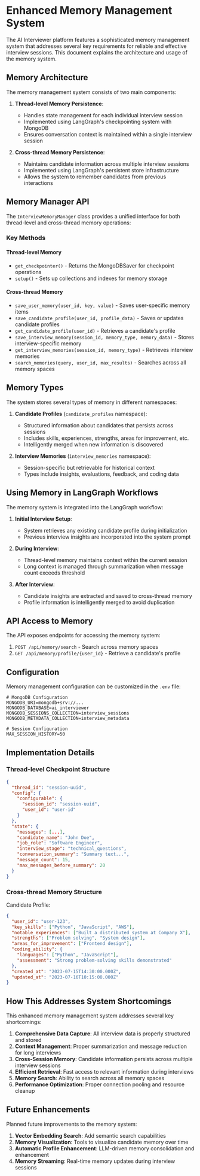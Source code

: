 # Enhanced Memory Management System

The AI Interviewer platform features a sophisticated memory management system that addresses several key requirements for reliable and effective interview sessions. This document explains the architecture and usage of the memory system.

## Memory Architecture

The memory management system consists of two main components:

1. **Thread-level Memory Persistence**: 
   - Handles state management for each individual interview session
   - Implemented using LangGraph's checkpointing system with MongoDB
   - Ensures conversation context is maintained within a single interview session

2. **Cross-thread Memory Persistence**:
   - Maintains candidate information across multiple interview sessions
   - Implemented using LangGraph's persistent store infrastructure
   - Allows the system to remember candidates from previous interactions

## Memory Manager API

The `InterviewMemoryManager` class provides a unified interface for both thread-level and cross-thread memory operations:

### Key Methods

#### Thread-level Memory

- `get_checkpointer()` - Returns the MongoDBSaver for checkpoint operations
- `setup()` - Sets up collections and indexes for memory storage

#### Cross-thread Memory

- `save_user_memory(user_id, key, value)` - Saves user-specific memory items
- `save_candidate_profile(user_id, profile_data)` - Saves or updates candidate profiles
- `get_candidate_profile(user_id)` - Retrieves a candidate's profile
- `save_interview_memory(session_id, memory_type, memory_data)` - Stores interview-specific memory
- `get_interview_memories(session_id, memory_type)` - Retrieves interview memories
- `search_memories(query, user_id, max_results)` - Searches across all memory spaces

## Memory Types

The system stores several types of memory in different namespaces:

1. **Candidate Profiles** (`candidate_profiles` namespace):
   - Structured information about candidates that persists across sessions
   - Includes skills, experiences, strengths, areas for improvement, etc.
   - Intelligently merged when new information is discovered

2. **Interview Memories** (`interview_memories` namespace):
   - Session-specific but retrievable for historical context
   - Types include insights, evaluations, feedback, and coding data

## Using Memory in LangGraph Workflows

The memory system is integrated into the LangGraph workflow:

1. **Initial Interview Setup**:
   - System retrieves any existing candidate profile during initialization
   - Previous interview insights are incorporated into the system prompt

2. **During Interview**:
   - Thread-level memory maintains context within the current session
   - Long context is managed through summarization when message count exceeds threshold

3. **After Interview**:
   - Candidate insights are extracted and saved to cross-thread memory
   - Profile information is intelligently merged to avoid duplication

## API Access to Memory

The API exposes endpoints for accessing the memory system:

1. `POST /api/memory/search` - Search across memory spaces
2. `GET /api/memory/profile/{user_id}` - Retrieve a candidate's profile

## Configuration

Memory management configuration can be customized in the `.env` file:

```
# MongoDB Configuration
MONGODB_URI=mongodb+srv://...
MONGODB_DATABASE=ai_interviewer
MONGODB_SESSIONS_COLLECTION=interview_sessions
MONGODB_METADATA_COLLECTION=interview_metadata

# Session Configuration
MAX_SESSION_HISTORY=50
```

## Implementation Details

### Thread-level Checkpoint Structure

```json
{
  "thread_id": "session-uuid",
  "config": {
    "configurable": {
      "session_id": "session-uuid",
      "user_id": "user-id"
    }
  },
  "state": {
    "messages": [...],
    "candidate_name": "John Doe",
    "job_role": "Software Engineer",
    "interview_stage": "technical_questions",
    "conversation_summary": "Summary text...",
    "message_count": 15,
    "max_messages_before_summary": 20
  }
}
```

### Cross-thread Memory Structure

Candidate Profile:
```json
{
  "user_id": "user-123",
  "key_skills": ["Python", "JavaScript", "AWS"],
  "notable_experiences": ["Built a distributed system at Company X"],
  "strengths": ["Problem solving", "System design"],
  "areas_for_improvement": ["Frontend design"],
  "coding_ability": {
    "languages": ["Python", "JavaScript"],
    "assessment": "Strong problem-solving skills demonstrated"
  },
  "created_at": "2023-07-15T14:30:00.000Z",
  "updated_at": "2023-07-16T10:15:00.000Z"
}
```

## How This Addresses System Shortcomings

This enhanced memory management system addresses several key shortcomings:

1. **Comprehensive Data Capture**: All interview data is properly structured and stored
2. **Context Management**: Proper summarization and message reduction for long interviews
3. **Cross-Session Memory**: Candidate information persists across multiple interview sessions
4. **Efficient Retrieval**: Fast access to relevant information during interviews
5. **Memory Search**: Ability to search across all memory spaces
6. **Performance Optimization**: Proper connection pooling and resource cleanup

## Future Enhancements

Planned future improvements to the memory system:

1. **Vector Embedding Search**: Add semantic search capabilities
2. **Memory Visualization**: Tools to visualize candidate memory over time
3. **Automatic Profile Enhancement**: LLM-driven memory consolidation and enhancement
4. **Memory Streaming**: Real-time memory updates during interview sessions 